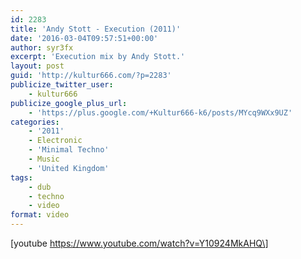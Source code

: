 ```yaml
---
id: 2283
title: 'Andy Stott - Execution (2011)'
date: '2016-03-04T09:57:51+00:00'
author: syr3fx
excerpt: 'Execution mix by Andy Stott.'
layout: post
guid: 'http://kultur666.com/?p=2283'
publicize_twitter_user:
    - kultur666
publicize_google_plus_url:
    - 'https://plus.google.com/+Kultur666-k6/posts/MYcq9WXx9UZ'
categories:
    - '2011'
    - Electronic
    - 'Minimal Techno'
    - Music
    - 'United Kingdom'
tags:
    - dub
    - techno
    - video
format: video
---
```


\[youtube https://www.youtube.com/watch?v=Y10924MkAHQ\]